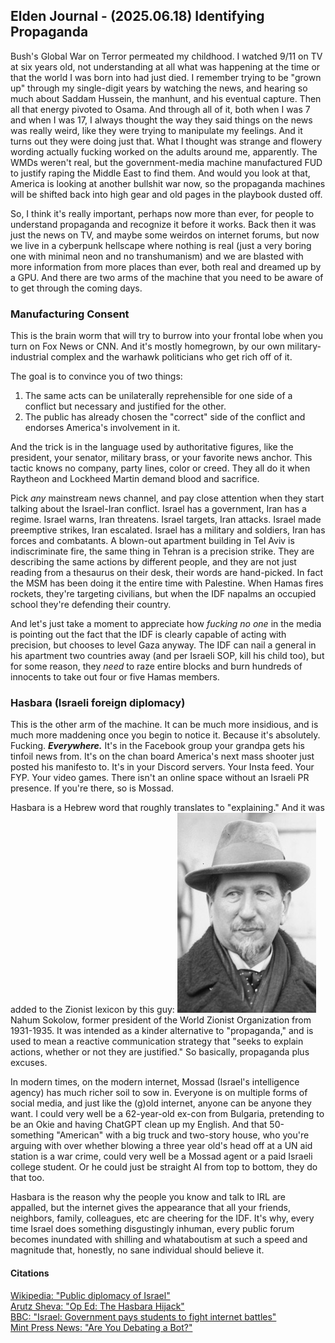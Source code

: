 ## Elden Journal - (2025.06.18) Identifying Propaganda
Bush's Global War on Terror permeated my childhood. I watched 9/11 on TV at six
years old, not understanding at all what was happening at the time or that the
world I was born into had just died. I remember trying to be "grown up" through
my single-digit years by watching the news, and hearing so much about Saddam
Hussein, the manhunt, and his eventual capture. Then all that energy pivoted to
Osama. And through all of it, both when I was 7 and when I was 17, I always
thought the way they said things on the news was really weird, like they were
trying to manipulate my feelings. And it turns out they were doing just that.
What I thought was strange and flowery wording actually fucking worked on the
adults around me, apparently. The WMDs weren't real, but the government-media
machine manufactured FUD to justify raping the Middle East to find them. And
would you look at that, America is looking at another bullshit war now, so the
propaganda machines will be shifted back into high gear and old pages in the
playbook dusted off.

So, I think it's really important, perhaps now more than ever, for people to
understand propaganda and recognize it before it works. Back then it was just
the news on TV, and maybe some weirdos on internet forums, but now we live in a
cyberpunk hellscape where nothing is real (just a very boring one with minimal
neon and no transhumanism) and we are blasted with more information from more
places than ever, both real and dreamed up by a GPU. And there are two arms of
the machine that you need to be aware of to get through the coming days.

### Manufacturing Consent
This is the brain worm that will try to burrow into your frontal lobe when you
turn on Fox News or CNN. And it's mostly homegrown, by our own
military-industrial complex and the warhawk politicians who get rich off of it.

The goal is to convince you of two things:
1. The same acts can be unilaterally reprehensible for one side of a conflict
but necessary and justified for the other.
2. The public has already chosen the "correct" side of the conflict and
endorses America's involvement in it.

And the trick is in the language used by authoritative figures, like the
president, your senator, military brass, or your favorite news anchor. This
tactic knows no company, party lines, color or creed. They all do it when
Raytheon and Lockheed Martin demand blood and sacrifice.

Pick *any* mainstream news channel, and pay close attention when they start
talking about the Israel-Iran conflict. Israel has a government, Iran has a
regime. Israel warns, Iran threatens. Israel targets, Iran attacks. Israel made
preemptive strikes, Iran escalated. Israel has a military and soldiers, Iran
has forces and combatants. A blown-out apartment building in Tel Aviv is
indiscriminate fire, the same thing in Tehran is a precision strike. They are
describing the same actions by different people, and they are not just reading
from a thesaurus on their desk, their words are hand-picked. In fact the MSM
has been doing it the entire time with Palestine. When Hamas fires rockets,
they're targeting civilians, but when the IDF napalms an occupied school
they're defending their country.

And let's just take a moment to appreciate how *fucking no one* in the media is
pointing out the fact that the IDF is clearly capable of acting with precision,
but chooses to level Gaza anyway. The IDF can nail a general in his apartment
two countries away (and per Israeli SOP, kill his child too), but for some
reason, they *need* to raze entire blocks and burn hundreds of innocents to
take out four or five Hamas members.

### Hasbara (Israeli foreign diplomacy)
This is the other arm of the machine. It can be much more insidious, and is
much more maddening once you begin to notice it. Because it's absolutely.
Fucking. ***Everywhere.*** It's in the Facebook group your grandpa gets his
tinfoil news from. It's on the chan board America's next mass shooter just
posted his manifesto to. It's in your Discord servers. Your Insta feed. Your
FYP. Your video games. There isn't an online space without an Israeli PR
presence. If you're there, so is Mossad.

Hasbara is a Hebrew word that roughly translates to "explaining." And it was
added to the Zionist lexicon by this guy:
![Portrait of Nahum Sokolow](/img/nahum.jpg "Nahum Sokolow")
Nahum Sokolow, former president of the World Zionist Organization from
1931-1935. It was intended as a kinder alternative to "propaganda," and is used
to mean a reactive communication strategy that "seeks to explain actions,
whether or not they are justified." So basically, propaganda plus excuses.

In modern times, on the modern internet, Mossad (Israel's intelligence agency)
has much richer soil to sow in. Everyone is on multiple forms of social media,
and just like the (g)old internet, anyone can be anyone they want. I could very
well be a 62-year-old ex-con from Bulgaria, pretending to be an Okie and having
ChatGPT clean up my English. And that 50-something "American" with a big truck
and two-story house, who you're arguing with over whether blowing a three year
old's head off at a UN aid station is a war crime, could very well be a Mossad
agent or a paid Israeli college student. Or he could just be straight AI from
top to bottom, they do that too.

Hasbara is the reason why the people you know and talk to IRL are appalled, but
the internet gives the appearance that all your friends, neighbors, family,
colleagues, etc are cheering for the IDF. It's why, every time Israel does
something disgustingly inhuman, every public forum becomes inundated with
shilling and whataboutism at such a speed and magnitude that, honestly, no sane
individual should believe it.

#### Citations
[Wikipedia: "Public diplomacy of Israel"](https://en.wikipedia.org/wiki/Public_diplomacy_of_Israel)</br>
[Arutz Sheva: "Op Ed: The Hasbara Hijack"](https://web.archive.org/web/20140724035511/http://www.israelnationalnews.com/Articles/Article.aspx/4175#.U9CDti_P1qY)</br>
[BBC: "Israel: Government pays students to fight internet battles"](https://www.bbc.com/news/blogs-news-from-elsewhere-23695896)</br>
[Mint Press News: "Are You Debating a Bot?"](https://www.mintpressnews.com/are-you-debating-a-bot-investigation-reveals-israeli-disinformation-ai-network/288635/)
